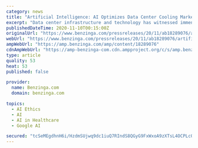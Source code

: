 ```yaml
---
category: news
title: "Artificial Intelligence: AI Optimizes Data Center Cooling Market Growth – Arizton"
excerpt: "Data center infrastructure and technology has witnessed immense transformations during the last decade. From incorporating remoting monitoring to machine learning, there have"
publishedDateTime: 2020-11-10T00:15:00Z
originalUrl: "https://www.benzinga.com/pressreleases/20/11/ab18289076/artificial-intelligence-ai-optimizes-data-center-cooling-market-growth-arizton"
webUrl: "https://www.benzinga.com/pressreleases/20/11/ab18289076/artificial-intelligence-ai-optimizes-data-center-cooling-market-growth-arizton"
ampWebUrl: "https://amp.benzinga.com/amp/content/18289076"
cdnAmpWebUrl: "https://amp-benzinga-com.cdn.ampproject.org/c/s/amp.benzinga.com/amp/content/18289076"
type: article
quality: 53
heat: 53
published: false

provider:
  name: Benzinga.com
  domain: benzinga.com

topics:
  - AI Ethics
  - AI
  - AI in Healthcare
  - Google AI

secured: "tcSeMEgdhnH6i/HzdmSUjwq9dc1iuQ7RIndS8QGyG9FxWxoA9zXTsL4OCPLcQdST1AWSWDUHafFNO9MQU8RpAVXs56d25nfPHasEu3WPohD4Ex3J/RtYaA2rWN3mfmsMBuKvHuLNtSvBKaUO1vvH6BweUuHmVKNIsT2Mg9pb1mSB0zTtqt4dU72LI0TFxx2UtszYlXus4vuaY6/Zr7+o5ZiaiOza7PQKRaJoxLhpuMJFQ9+hjRQ5TsloXFFKYwGzTGU5nFjcPfoJE3uGFx+Ut36WCWz28lY2iGrvEDsl6+73dd24DOBe27AWe6DHkGw5nLSp3/X6XuS6t6x0aZj9dx4CrvoqpsOh79GnM6qWs74=;IYZmO28CbLSsgOjWuDXssQ=="
---
```


